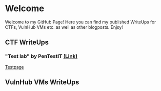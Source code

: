 # Welcome

Welcome to my GitHub Page! Here you can find my published WriteUps for CTFs, VulnHub VMs etc. as well as other blogposts. Enjoy!

## CTF WriteUps
### "Test lab" by PenTestIT [(Link)](https://lab.pentestit.ru/)
[Testpage](/testpage.md)

## VulnHub VMs WriteUps
